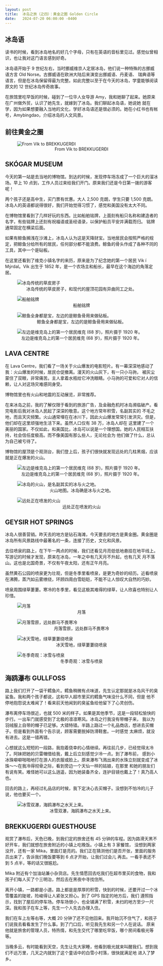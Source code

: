 ```yaml
---
layout: post
title:  冰岛之旅（之四）：黄金之圈 Golden Circle
date:   2024-07-20 06:00:00 -0400
---
```


## 冰岛语

读书的时候，看到冰岛地名的好几个字母，只有在英语的音标里见过。感觉似曾相识，也让我对这门语言感到好奇。

冰岛语开始于 9 世纪左右，当时挪威维京人定居冰岛，他们说一种特殊的古挪威语方言 Old Norse。古挪威语在欧洲大陆后来演变出挪威语、丹麦语、
瑞典语等语言，但是在冰岛保留得最为完整。如此完整以至于在今天的冰岛，学童能够阅读原文的 12 世纪冰岛传奇故事。

在旅馆里吃早饭的时候，碰到了一位华人女导游 Amy，我和她聊了起来。她原来在广州做外贸，认识了她先生，就嫁到了冰岛。我们聊起冰岛语，她说她
就在学，因为如果想要融入当地的文化，学好冰岛语还是很必须的。她在小红书也有帐号，Amybingdao，介绍冰岛的人文风景。


## 前往黄金之圈

<figure>
  <img src="../../../assets/images/Iceland-Day4/Golden-Circle.png" alt="From Vik to BREKKUGERÐI"/>
  <center><figcaption>From Vik to BREKKUGERÐI</figcaption></center>
</figure>


## SKÓGAR MUSEUM

今天的第一站是去当地的博物馆。到达的时候，发现停车场冻成了一个巨大的溜冰场。早上 10 点到，工作人员过来给我们开门。原来我们还是今日第一拨的游客呢！

两个孩子还是高中生，买门票有优惠。大人 2,500 克朗，学生只要 1,500 克朗。冰岛人的英语都说得很好，我们开始觉得习惯了，感觉和美国没有太大不同。

在博物馆里看到了几样好玩的东西。比如船舶铭牌，上面刻有船只名称和建造者的名字，有些铭牌上还刻有祝福语或圣经语录，以保护船员平安并满载而归。
铭牌通常固定在横梁后面。

如果有鲸鱼搁浅在沙滩上，冰岛人认为这是天降财宝。当地居民会按照严格的规定，把鲸鱼分给所有的居民，任何部分都不能浪费。鲸鱼的骨头作成了各种不同的工具，其中一个是砧板。

在这里还看到了维克小镇名字的来历，原来是为了纪念她的第一个居民 Vík í Mýrdal。Vík 出生于 1852 年，是一个农场主和船长，最早在这个海边的角落定居。 

<figure>
  <img src="../../../assets/images/Iceland-Day4/Grass-rooftops.jpg" alt="冰岛传统的草皮房子"/>
  <center><figcaption>冰岛传统的草皮房子，和现代的屋顶花园有异曲同工之处。</figcaption></center>
</figure>

<figure>
  <img src="../../../assets/images/Iceland-Day4/Ship-Nameplates-Carved.jpg" alt="船舶铭牌"/>
  <center><figcaption>船舶铭牌</figcaption></center>
</figure>

<figure>
  <img src="../../../assets/images/Iceland-Day4/Whale-bone-artifacts.jpg" alt="鲸鱼全身都是宝，左边的是鲸鱼骨用来做砧板。"/>
  <center><figcaption>鲸鱼全身都是宝，左边的是鲸鱼骨用来做砧板。</figcaption></center>
</figure>

<figure>
  <img src="../../../assets/images/Iceland-Day4/Vik-the-first-resident.jpg" alt="左边是维克岛上的第一个居民维克 (68 岁)，照片摄于 1920 年。"/>
  <center><figcaption>左边是维克岛上的第一个居民维克 (68 岁)，照片摄于 1920 年。</figcaption></center>
</figure>


## LAVA CENTRE

在 Lava Centre，我们看了一场关于火山爆发的电影短片。有一幕深深地感动了我：火山爆发的时候，居民仓促撤离。漫天的火山灰下，有一只小马驹，
被灰尘蒙住了双眼，非常痛苦。主人拿着水瓶给它冲洗眼睛。小马驹的可爱和它对人的信赖，让人对这场灾难感同身受。

博物馆里也有火山和地震的互动展览，非常推荐。

在来冰岛之前，我的了解仅限于看到的旅游广告，及金融危机时冰岛濒临破产。看完电影后我对冰岛人民起了深深的敬意。这个地方常年积雪，名副其实的
不毛之地，而且天灾频繁。火山通常埋在在冰川下，因此火山爆发常常引发洪灾。但是，他们却在这里顽强地生活下来。虽然人口仅有 38 万，冰岛人却在
这里建了一个美丽的国家。不仅如此，和美国比，冰岛可以说是一个理想国。她的人民相互扶持，社会信任度极高。而不像美国有那么些人，无论社会为
他们做了什么，总认为自己被亏待了。

博物馆的屋顶是个观测台，我们登上后，孩子们很快就发现远处的几柱黑烟，应该就是正在爆发的火山。

<figure>
  <img src="../../../assets/images/Iceland-Day4/Vik-the-first-resident.jpg" alt="左边是维克岛上的第一个居民维克 (68 岁)，照片摄于 1920 年。"/>
  <center><figcaption>左边是维克岛上的第一个居民维克 (68 岁)，照片摄于 1920 年。</figcaption></center>
</figure>

<figure>
  <img src="../../../assets/images/Iceland-Day4/Volcano-map.jpg" alt="冰岛的火山，是名副其实的冰与火之地。"/>
  <center><figcaption>火山地图。冰岛确是冰与火之地。</figcaption></center>
</figure>

<figure>
  <img src="../../../assets/images/Iceland-Day4/Erupting-volcanos.jpg" alt="远处正在喷发的火山"/>
  <center><figcaption>远处正在喷发的火山</figcaption></center>
</figure>


## GEYSIR HOT SPRINGS

冰岛人很善营销。昨天去的地方是钻石海滩，今天要去的地方是黄金圈。黄金圈是冰岛所有风景路线中最著名的一条，连接了历史，文化和风景。

去往喷泉的路上，在下午一两点的时候，我们还看见月亮低低地悬挂在地平线上。写游记的时候才发现，原来在冰岛，一年之中有几天月不升起，也有几天
月不落山。这也是北国奇景，不仅有午夜太阳，还有正午月亮。

虽然黄石公园的喷泉更为壮观，但是冬季里看喷泉，是更为奇妙的经历。近看喷泉在沸腾，蒸汽如云雾缭绕，环顾四周白雪皑皑，不能不让人惊叹大自然的巧妙。

喷泉周围绿草萋萋。寒冷的冬季里，看见这极其难得的绿草，让人欣喜也特别让人珍惜。

<figure>
  <img src="../../../assets/images/Iceland-Day4/Moonset.jpg" alt="月落"/>
  <center><figcaption>月落</figcaption></center>
</figure>

<figure>
  <img src="../../../assets/images/Iceland-Day4/Horses-over-moonset.jpg" alt="月落雪原，远处群马不畏寒冷"/>
  <center><figcaption>月落雪原，远处群马不畏寒冷</figcaption></center>
</figure>

<figure>
  <img src="../../../assets/images/Iceland-Day4/Green-grass-surrounding-geysir.jpg" alt="冰天雪地，绿草萋萋绕喷泉"/>
  <center><figcaption>冰天雪地，绿草萋萋绕喷泉</figcaption></center>
</figure>

<figure>
  <img src="../../../assets/images/Iceland-Day4/Geysir-in-the-snow.jpg" alt="冬季奇观：冰雪与喷泉"/>
  <center><figcaption>冬季奇观：冰雪与喷泉</figcaption></center>
</figure>


## 海鸥瀑布 GULLFOSS

路上我们打开了一袋干鳕鱼片。鳕鱼稍微有点味道，先生认定那就是冰岛风干的臭鲨鱼。我和两个孩子都说，这和华人超市里买的鳕鱼气味没什么不同，但是
他不停地抱怨说太难闻了！看来前天他闻到的臭鲨鱼给他留下了心灵创伤。

瀑布离停车场很近，也就 500 米的样子。如果是其他季节，这是一段轻松愉快的步行。一出车门就感受到了北极的凛凛寒风。冰岛之行我没有带帽子来，
我以为羽绒服上自带的帽子已足够。大错特错。半路上路过一个礼品商店，想进去买帽子。但是看到外面有个告示说，顾客需要脱掉防滑鞋套。一时感觉
太麻烦，就没有进去。这是一错再错。

心想就这么短短的一段路，我抱着侥幸的心情继续。再往前几步，已经觉得太冷了。阿妹把她的贝雷帽借给我，戴上后立刻感觉少冷一点。到了瀑布前，
感到小冰珠噼噼啪啪地打在游人的衣服或脸上。原来瀑布飞溅出来的水珠立刻就变成了冰珠～～在我冷得彻骨之际，看到旁边一个天仙一样的姑娘，在那里
和她的朋友们有说有笑。难怪她可以这么逍遥，因为她装备齐全，连护目镜也戴上了！真乃高人也。

回去的路上，再经过礼品店的时候，我下定决心去买帽子。没想到不怕冷的儿子说，他也要买一个。

<figure>
  <img src="../../../assets/images/Iceland-Day4/Gullfoss-falls.jpg" alt="冰雪双瀑，海鸥瀑布之水天上来。"/>
  <center><figcaption>冰雪双瀑，海鸥瀑布之水天上来。</figcaption></center>
</figure>


## BREKKUGERÐI GUESTHOUSE

观赏了瀑布后，天色已晚，到我们定的旅舍还有 45 分钟的车程。因为路滑天黑不好开车，我们就想在旅舍附近的小镇上吃晚饭。小镇上有 3 家餐馆，
没想到两家没开，还有一家 Mika，里面灯是亮的。我们正在猜测他们是否开张，里面的服务员出来了，告诉我们晚饭要等到 6 点才开始，让我们过会儿
再去。一看手表还不到 5 点半，等的话又很尴尬。

Mika 附近有个加油站兼小杂货店。先生情愿回去吃我们在超市里买的食物，我和孩子们每人买了个三明治，然后去在黑夜中寻找住所。

离开小镇，一路都是小道。路上都是是厚厚的积雪，快到的时候，还要开过一个冰雪覆盖的陡坡，险峻得让人紧张又担心。到了 GPS 指定的地方后，我们
遵照指示，找到了屋后的停车场。停车场很小，也全铺满了积雪，未扫的地方至少一尺深。我和孩子在车上等，先生一个人先去办理入住。

我们在车上左等右等，大概 20 分钟了还不见他回来。我开始沉不住气了，和孩子们说我去看看发生了什么事。到了门口后，听见我先生和另一个人在说话。
原来他就是旅舍的管理人员，特热情，和先生交代了哪里吃早饭，哪个房间看极光等等。

当晚多云，有时能看到天空，先生让先大家睡，他看到极光就来叫醒我们。想到我们不远万里，几天之内就到了这个童话中的白雪小村落，很快就满足地
进入了梦乡。
